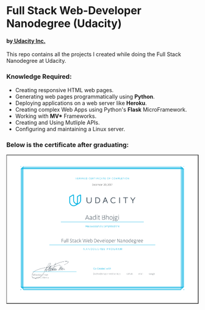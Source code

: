 # Full Stack Web-Developer Nanodegree (Udacity)
#### by<a href="https://in.udacity.com/"> Udacity Inc.</a>

This repo contains all the projects I created while doing the Full Stack Nanodegree at Udacity.

### Knowledge Required:
* Creating responsive HTML web pages.
* Generating web pages programmatically using **Python**.
* Deploying applications on a web server like **Heroku**.
* Creating complex Web Apps using Python's **Flask** MicroFramework.
* Working with **MV\*** Frameworks.
* Creating and Using Mutliple APIs.
* Configuring and maintaining a Linux server.

### Below is the certificate after graduating:
<img src="certificate.PNG">